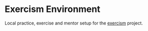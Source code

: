 
# Exercism Environment

Local practice, exercise and mentor setup for the
[exercism](https://exercism.io) project.

